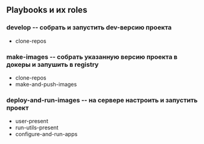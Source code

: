 ## Playbooks и их roles
### develop -- собрать и запустить dev-версию проекта
- clone-repos

### make-images -- собрать указанную версию проекта в докеры и запушить в registry
- clone-repos
- make-and-push-images

### deploy-and-run-images -- на сервере настроить и запустить проект
- user-present
- run-utils-present
- configure-and-run-apps
